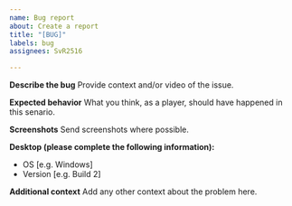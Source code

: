 ```yaml
---
name: Bug report
about: Create a report
title: "[BUG]"
labels: bug
assignees: SvR2516

---
```


**Describe the bug**
Provide context and/or video of the issue.

**Expected behavior**
What you think, as a player, should have happened in this senario.

**Screenshots**
Send screenshots where possible.

**Desktop (please complete the following information):**
 - OS [e.g. Windows]
 - Version [e.g. Build 2]

**Additional context**
Add any other context about the problem here.
